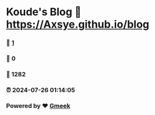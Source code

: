 # Koude's Blog :link: https://Axsye.github.io/blog 
### :page_facing_up: [1](https://Axsye.github.io/blog/tag.html) 
### :speech_balloon: 0 
### :hibiscus: 1282 
### :alarm_clock: 2024-07-26 01:14:05 
### Powered by :heart: [Gmeek](https://github.com/Meekdai/Gmeek)

